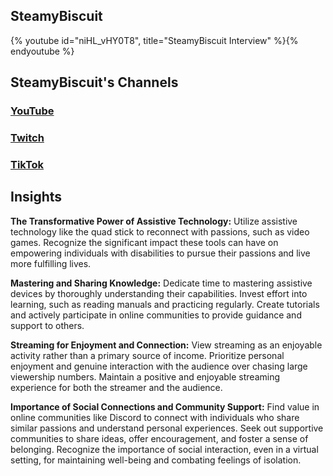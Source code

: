 ## SteamyBiscuit

{% youtube id="niHL_vHY0T8", title="SteamyBiscuit Interview" %}{% endyoutube %}

## SteamyBiscuit's Channels
### [YouTube](https://www.youtube.com/c/SteamyBiscuit)
### [Twitch](https://www.twitch.tv/steamybiscuit)
### [TikTok](https://www.tiktok.com/@steamybiscuitx)

## Insights

**The Transformative Power of Assistive Technology:** Utilize assistive technology like the quad stick to reconnect with passions, such as video games. Recognize the significant impact these tools can have on empowering individuals with disabilities to pursue their passions and live more fulfilling lives.

**Mastering and Sharing Knowledge:** Dedicate time to mastering assistive devices by thoroughly understanding their capabilities. Invest effort into learning, such as reading manuals and practicing regularly. Create tutorials and actively participate in online communities to provide guidance and support to others.

**Streaming for Enjoyment and Connection:** View streaming as an enjoyable activity rather than a primary source of income. Prioritize personal enjoyment and genuine interaction with the audience over chasing large viewership numbers. Maintain a positive and enjoyable streaming experience for both the streamer and the audience.

**Importance of Social Connections and Community Support:** Find value in online communities like Discord to connect with individuals who share similar passions and understand personal experiences. Seek out supportive communities to share ideas, offer encouragement, and foster a sense of belonging. Recognize the importance of social interaction, even in a virtual setting, for maintaining well-being and combating feelings of isolation.